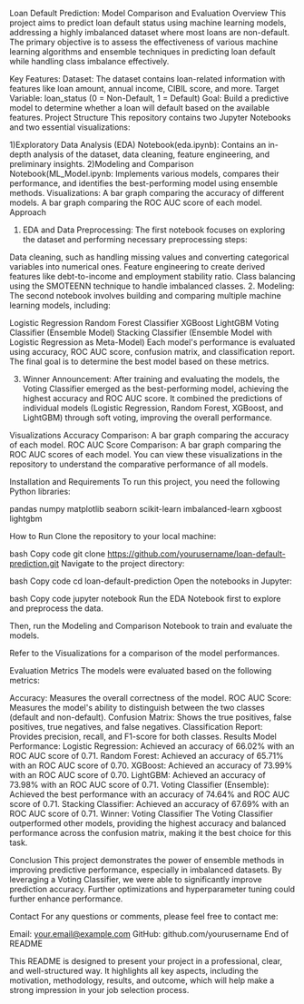 Loan Default Prediction: Model Comparison and Evaluation
Overview
This project aims to predict loan default status using machine learning models, addressing a highly imbalanced dataset where most loans are non-default. The primary objective is to assess the effectiveness of various machine learning algorithms and ensemble techniques in predicting loan default while handling class imbalance effectively.

Key Features:
Dataset: The dataset contains loan-related information with features like loan amount, annual income, CIBIL score, and more.
Target Variable: loan_status (0 = Non-Default, 1 = Default)
Goal: Build a predictive model to determine whether a loan will default based on the available features.
Project Structure
This repository contains two Jupyter Notebooks and two essential visualizations:

1)Exploratory Data Analysis (EDA) Notebook(eda.ipynb): Contains an in-depth analysis of the dataset, data cleaning, feature engineering, and preliminary insights.
2)Modeling and Comparison Notebook(ML_Model.ipynb: Implements various models, compares their performance, and identifies the best-performing model using ensemble methods.
Visualizations:
A bar graph comparing the accuracy of different models.
A bar graph comparing the ROC AUC score of each model.
Approach
1. EDA and Data Preprocessing:
The first notebook focuses on exploring the dataset and performing necessary preprocessing steps:

Data cleaning, such as handling missing values and converting categorical variables into numerical ones.
Feature engineering to create derived features like debt-to-income and employment stability ratio.
Class balancing using the SMOTEENN technique to handle imbalanced classes.
2. Modeling:
The second notebook involves building and comparing multiple machine learning models, including:

Logistic Regression
Random Forest Classifier
XGBoost
LightGBM
Voting Classifier (Ensemble Model)
Stacking Classifier (Ensemble Model with Logistic Regression as Meta-Model)
Each model's performance is evaluated using accuracy, ROC AUC score, confusion matrix, and classification report. The final goal is to determine the best model based on these metrics.

3. Winner Announcement:
After training and evaluating the models, the Voting Classifier emerged as the best-performing model, achieving the highest accuracy and ROC AUC score. It combined the predictions of individual models (Logistic Regression, Random Forest, XGBoost, and LightGBM) through soft voting, improving the overall performance.

Visualizations
Accuracy Comparison: A bar graph comparing the accuracy of each model.
ROC AUC Score Comparison: A bar graph comparing the ROC AUC scores of each model.
You can view these visualizations in the repository to understand the comparative performance of all models.

Installation and Requirements
To run this project, you need the following Python libraries:

pandas
numpy
matplotlib
seaborn
scikit-learn
imbalanced-learn
xgboost
lightgbm

How to Run
Clone the repository to your local machine:

bash
Copy code
git clone https://github.com/yourusername/loan-default-prediction.git
Navigate to the project directory:

bash
Copy code
cd loan-default-prediction
Open the notebooks in Jupyter:

bash
Copy code
jupyter notebook
Run the EDA Notebook first to explore and preprocess the data.

Then, run the Modeling and Comparison Notebook to train and evaluate the models.

Refer to the Visualizations for a comparison of the model performances.

Evaluation Metrics
The models were evaluated based on the following metrics:

Accuracy: Measures the overall correctness of the model.
ROC AUC Score: Measures the model's ability to distinguish between the two classes (default and non-default).
Confusion Matrix: Shows the true positives, false positives, true negatives, and false negatives.
Classification Report: Provides precision, recall, and F1-score for both classes.
Results
Model Performance:
Logistic Regression: Achieved an accuracy of 66.02% with an ROC AUC score of 0.71.
Random Forest: Achieved an accuracy of 65.71% with an ROC AUC score of 0.70.
XGBoost: Achieved an accuracy of 73.99% with an ROC AUC score of 0.70.
LightGBM: Achieved an accuracy of 73.98% with an ROC AUC score of 0.71.
Voting Classifier (Ensemble): Achieved the best performance with an accuracy of 74.64% and ROC AUC score of 0.71.
Stacking Classifier: Achieved an accuracy of 67.69% with an ROC AUC score of 0.71.
Winner: Voting Classifier
The Voting Classifier outperformed other models, providing the highest accuracy and balanced performance across the confusion matrix, making it the best choice for this task.

Conclusion
This project demonstrates the power of ensemble methods in improving predictive performance, especially in imbalanced datasets. By leveraging a Voting Classifier, we were able to significantly improve prediction accuracy. Further optimizations and hyperparameter tuning could further enhance performance.

Contact
For any questions or comments, please feel free to contact me:

Email: your.email@example.com
GitHub: github.com/yourusername
End of README

This README is designed to present your project in a professional, clear, and well-structured way. It highlights all key aspects, including the motivation, methodology, results, and outcome, which will help make a strong impression in your job selection process.
